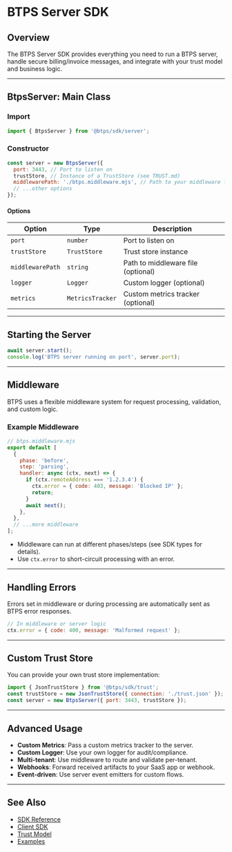# BTPS Server SDK

## Overview

The BTPS Server SDK provides everything you need to run a BTPS server, handle secure billing/invoice messages, and integrate with your trust model and business logic.

---

## BtpsServer: Main Class

### Import

```js
import { BtpsServer } from '@btps/sdk/server';
```

### Constructor

```js
const server = new BtpsServer({
  port: 3443, // Port to listen on
  trustStore, // Instance of a TrustStore (see TRUST.md)
  middlewarePath: './btps.middleware.mjs', // Path to your middleware file
  // ...other options
});
```

#### Options

| Option           | Type             | Description                        |
| ---------------- | ---------------- | ---------------------------------- |
| `port`           | `number`         | Port to listen on                  |
| `trustStore`     | `TrustStore`     | Trust store instance               |
| `middlewarePath` | `string`         | Path to middleware file (optional) |
| `logger`         | `Logger`         | Custom logger (optional)           |
| `metrics`        | `MetricsTracker` | Custom metrics tracker (optional)  |

---

## Starting the Server

```js
await server.start();
console.log('BTPS server running on port', server.port);
```

---

## Middleware

BTPS uses a flexible middleware system for request processing, validation, and custom logic.

### Example Middleware

```js
// btps.middleware.mjs
export default [
  {
    phase: 'before',
    step: 'parsing',
    handler: async (ctx, next) => {
      if (ctx.remoteAddress === '1.2.3.4') {
        ctx.error = { code: 403, message: 'Blocked IP' };
        return;
      }
      await next();
    },
  },
  // ...more middleware
];
```

- Middleware can run at different phases/steps (see SDK types for details).
- Use `ctx.error` to short-circuit processing with an error.

---

## Handling Errors

Errors set in middleware or during processing are automatically sent as BTPS error responses.

```js
// In middleware or server logic
ctx.error = { code: 400, message: 'Malformed request' };
```

---

## Custom Trust Store

You can provide your own trust store implementation:

```js
import { JsonTrustStore } from '@btps/sdk/trust';
const trustStore = new JsonTrustStore({ connection: './trust.json' });
const server = new BtpsServer({ port: 3443, trustStore });
```

---

## Advanced Usage

- **Custom Metrics**: Pass a custom metrics tracker to the server.
- **Custom Logger**: Use your own logger for audit/compliance.
- **Multi-tenant**: Use middleware to route and validate per-tenant.
- **Webhooks**: Forward received artifacts to your SaaS app or webhook.
- **Event-driven**: Use server event emitters for custom flows.

---

## See Also

- [SDK Reference](./SDK.md)
- [Client SDK](./CLIENT.md)
- [Trust Model](./TRUST.md)
- [Examples](./EXAMPLES.md)
